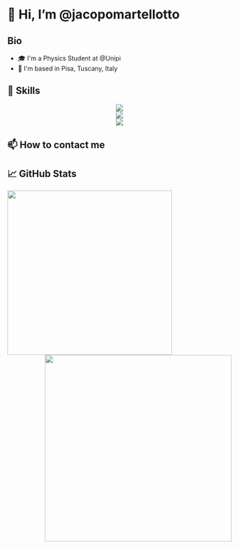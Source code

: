 # 👋 Hi, I’m @jacopomartellotto

## Bio
- 🎓 I'm a Physics Student at @Unipi
- 📌 I'm based in Pisa, Tuscany, Italy


## 🎯 Skills
<p align="center">
  <a>
      <img src="https://skillicons.dev/icons?i=py,cpp,c,fortran,latex,md,tensorflow,linux,arduino,docker,mysql,html,css,ps"/> 
    <br>
      <img src="https://skillicons.dev/icons?i=docker,mysql,html,css,ps"/> 
    <br>
      <img src="https://skillicons.dev/icons?i=vscode,emacs,visualstudio"/>
  </a>
</p>

## 📫 How to contact me

 
  
## 📈 GitHub Stats 
<a>
  <img align="left" src="https://github-readme-stats.vercel.app/api/top-langs/?username=jacopomartellotto&bg_color=30,e96443,904e95&title_color=fff&text_color=fff" width="370"/>
</a>

<a>
  <img align="right" src="https://github-readme-stats.vercel.app/api?username=jacopomartellotto&bg_color=30,21becc,904e95,fa3e3e&title_color=fff&text_color=fff" width="420" />
</a>

